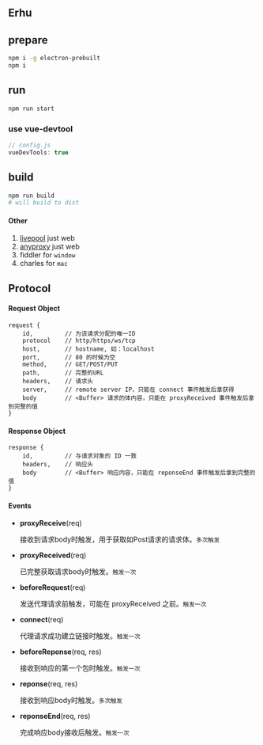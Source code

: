 ## Erhu

## prepare

```bash
npm i -g electron-prebuilt 
npm i 
```

## run

```bash
npm run start
```

### use vue-devtool

```js
// config.js
vueDevTools: true
```


## build

```bash
npm run build
# will build to dist
```









#### Other
1. [livepool](https://www.npmjs.com/package/livepool) just web
2. [anyproxy](https://github.com/alibaba/anyproxy) just web
3. fiddler for `window`
4. charles for `mac`



## Protocol

#### Request Object

```
request {
	id,			// 为该请求分配的唯一ID
	protocol	// http/https/ws/tcp
	host,		// hostname, 如：localhost
	port,		// 80 的时候为空
	method,		// GET/POST/PUT
	path,		// 完整的URL
	headers,	// 请求头
	server,		// remote server IP，只能在 connect 事件触发后拿获得
	body		// <Buffer> 请求的体内容，只能在 proxyReceived 事件触发后拿到完整的值
}
```

#### Response Object

```
response {
	id,			// 与请求对象的 ID 一致
	headers,	// 响应头
	body		// <Buffer> 响应内容，只能在 reponseEnd 事件触发后拿到完整的值
}
```


#### Events

* **proxyReceive**(req)

	接收到请求body时触发，用于获取如Post请求的请求体。`多次触发`

* **proxyReceived**(req)

	已完整获取请求body时触发。`触发一次`

* **beforeRequest**(req)

	发送代理请求前触发，可能在 proxyReceived 之前。`触发一次`

* **connect**(req)

	代理请求成功建立链接时触发。`触发一次`

* **beforeReponse**(req, res)

	接收到响应的第一个包时触发。`触发一次`

* **reponse**(req, res)

	接收到响应body时触发。`多次触发`

* **reponseEnd**(req, res)

	完成响应body接收后触发。`触发一次`



